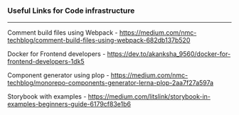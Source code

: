 ### Useful Links for Code infrastructure
---

Comment build files using Webpack - https://medium.com/nmc-techblog/comment-build-files-using-webpack-682db137b520

Docker for Frontend developers - https://dev.to/akanksha_9560/docker-for-frontend-developers-1dk5

Component generator using plop - https://medium.com/nmc-techblog/monorepo-components-generator-lerna-plop-2aa7f27a597a

Storybook with examples - https://medium.com/litslink/storybook-in-examples-beginners-guide-6179cf83e1b6
